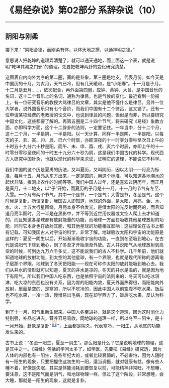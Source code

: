 # 《易经杂说》第02部分 系辞杂说（10）

------

## 阴阳与刚柔

接下来：“阴阳合德，而刚柔有体，以体天地之撰，以通神明之德。”

意思说人把乾坤的道理弄清楚了，就可以通天通地，而上面这一个表，就是说明“乾坤其易之门邪”的道理，先要把乾坤两卦的变化研究清楚。

这图表自内向外为序的第二圈，画的是卦象，第三圈是地支，代表月份。如今天是中国历的十月，为亥月，天气已冷，但有几天暖和，是“小阳春”。十一月是子月，十二月是丑月……，依次配合，再外面第四圈，应钟、黄钟、大吕，是中国音乐的名词，这十二个音乐上的名词，通称为律吕，也是气候的变化。最近看到一份报上，有一位研究音乐的教授大骂律吕的文章，其实是他不懂什么是律吕。另外一位大学者，说外国音乐只有七个音阶，而我们中国有十二个律吕，这又错了。还有一位申请某项经费的老教授的论文中，也说到律吕的问题，但似是而非，所以要研究中国文化，这些都要了解的。再第五圈是二十四个节气，将来研究《易经》象数方面，亦即科学方面，这个十二辟卦的法则，一定要记住。一年当中，分十二个月，这十二个月，一半是阴，一半是阳。以一天计算，同样一半是阴，一半是阳。以每天的子、丑、寅、卯、辰、巳六个时辰，亦即深夜的十一时零分零秒至次日上午的十时五十九分六十秒是阳，而午、未、申、酉、戌、亥六个时辰，亦即上午的十一时零分零秒至夜间的十时五十九分六十秒为阴，这是我们中国古代的科学。现代西方人研究中国针灸，也就以现代的科学来求证，证明它的道理，不能说它不科学。

我们中国的这个历是夏禹的历法，又叫夏历，又叫阴历，因以太阴——月亮为标准，每月十五，月亮从东方出来，一定是圆的，用这个标准，可以知道各地潮水的起伏升降，推测出农作的时间等等。我们中国人过年，还是喜欢过阴历年，而正月是寅月，十二地支，以“子”开始，而夏历的子月是十一月，十一月的节气有冬至、大雪。一个月有两个节气，其中一个是节，一个是气；大雪是节，冬至是气，这个时候是复卦。所谓复卦，我国古人即知道，地球的外面，是太阳，月亮，金、木、水、火、土五大行星围绕，月亮本身不会发光，是借太阳的光反射而亮的，而且知道月亮半圆时，另一半是在黑影中，并不等到近世用仪器或太空人爬上去才知道的，而且知道各星球都有放射能量的功能，而地球一方面在吸收其他星球放射的功能，同时它本身也在放射其能，和其他星球的功能相互影响；这些理论在古书上都有记载，可知我国古人对宇宙的科学，非常了解。地球吸收太阳和宇宙的功能原是这样的：夏至一阴生以后，开始渐渐吸收宇宙的功能，一直到冬至吸到地心，在古代是说阳气下降到地心，到了冬至才开始渐渐外放。古人并说阳气从地球放射到高空的时候，可到达九万六千多丈，这不能说我们的古人不科学。几千年前，他们就知道地球的放射功能，到太空的其他星球，有一个界限，也就是现代所称的游离电子层那个界限。地球到了冬天把阳能——现在可称作太阳的放射能吸到地心去。我们从井水的情形就可以知道，夏天的井水是凉的，冬天的井水是温的，就是因为地下有阳气。所以我们中国人吃东西，也是依照宇宙的法则来的，冬天可以吃冰淇淋，吃大凉的东西也没有关系，因为胃的阳能内敛，夏天外面热得很，而阳能向外放射，里面是空的、是寒的，所以不吃冷的，因此中国人以前空腹不吃水果，饭后也不吃水果，一冷一热，慢慢易出毛病，现在却学西方了，饭后吃水果，反认为科学。

到了十一月，阳气重新生起来。中国人冬至进补，就是这个道理，因为这时消化力特别强，补品吃进去，营养容易吸收，同地球的道理一样，所以冬至一阳生，是十一月开始，卦象是复卦“![img](%E9%98%B4%E9%98%B3%E4%B8%8E%E5%88%9A%E6%9F%94/gua24.png)”，上面都是阴爻，代表寒冷，一阳生，从地底的功能发生来的。

古书上说：“冬至一阳生，夏至一阴生”。那么阳是什么？它是说明地球的物理，这是其中之一。《易经》包括的学问太多了，如学医，先要把《易经》研究透，因为人体的内部也有一阳生，有些年纪大的，或者比较衰弱的，不必害怕，因为人随时有一阳生的现象，只要把握住这初生的一阳，适当调摄，就对健康有益。像有些人睡不着，好像是失眠，其实是体能消耗到要恢复以前，可能精神非常旺，不想睡，要注意，这不是阳气而是阴气，和地球物理一样，但过了这个阶段，非常想睡，会大睡，那就是一阳生的现象，这就是复卦。